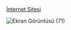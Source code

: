 
[İnternet Sitesi](https://cgezginci.github.io/Hafta-20/asianKitchen/)



![Ekran Görüntüsü (71)](https://github.com/cgezginci/Hafta-20/assets/143842154/383b00ed-42c8-4759-9c59-6139dc20b468)
